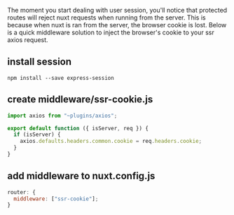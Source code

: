 The moment you start dealing with user session, you'll notice that protected routes will reject nuxt requests when running from the server. This is because when nuxt is ran from the server, the browser cookie is lost. Below is a quick middleware solution to inject the browser's cookie to your ssr axios request.

## install session

`npm install --save express-session`

## create middleware/ssr-cookie.js

```js
import axios from "~plugins/axios";

export default function ({ isServer, req }) {
  if (isServer) {
    axios.defaults.headers.common.cookie = req.headers.cookie;
  }
}
```

## add middleware to nuxt.config.js

```js
router: {
  middleware: ["ssr-cookie"];
}
```
